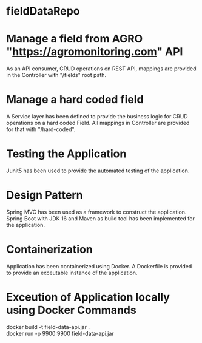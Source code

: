 # fieldDataRepo

# Manage a field from AGRO "https://agromonitoring.com" API
As an API consumer, CRUD operations on REST API, mappings are provided in the Controller with "/fields" root path.

# Manage a hard coded field
A Service layer has been defined to provide the business logic for CRUD operations on a hard coded Field. All mappings in Controller are provided for that with "/hard-coded".

# Testing the Application
Junit5 has been used to provide the automated testing of the application.

# Design Pattern
Spring MVC has been used as a framework to construct the application. Spring Boot with JDK 16 and Maven as build tool has been implemented for the application.

# Containerization
Application has been containerized using Docker. A Dockerfile is provided to provide an exceutable instance of the application.

# Exceution of Application locally using Docker Commands 
docker build -t field-data-api.jar . <br />
docker run -p 9900:9900 field-data-api.jar







